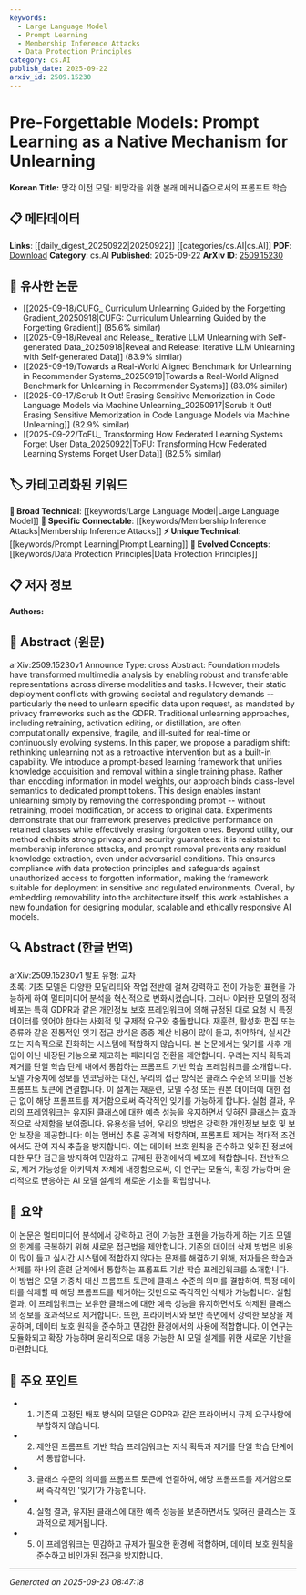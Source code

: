 ```yaml
---
keywords:
  - Large Language Model
  - Prompt Learning
  - Membership Inference Attacks
  - Data Protection Principles
category: cs.AI
publish_date: 2025-09-22
arxiv_id: 2509.15230
---
```


<!-- KEYWORD_LINKING_METADATA:
{
  "processed_timestamp": "2025-09-23T08:47:18.718288",
  "vocabulary_version": "1.0",
  "selected_keywords": [
    "Large Language Model",
    "Prompt Learning",
    "Membership Inference Attacks",
    "Data Protection Principles"
  ],
  "rejected_keywords": [],
  "similarity_scores": {
    "Large Language Model": 0.78,
    "Prompt Learning": 0.85,
    "Membership Inference Attacks": 0.82,
    "Data Protection Principles": 0.79
  },
  "extraction_method": "AI_prompt_based",
  "budget_applied": true,
  "candidates_json": {
    "candidates": [
      {
        "surface": "Foundation Models",
        "canonical": "Large Language Model",
        "aliases": [
          "Foundation Models",
          "Base Models"
        ],
        "category": "broad_technical",
        "rationale": "Foundation models are a subset of large language models, which are central to modern AI systems.",
        "novelty_score": 0.45,
        "connectivity_score": 0.88,
        "specificity_score": 0.65,
        "link_intent_score": 0.78
      },
      {
        "surface": "Prompt Learning",
        "canonical": "Prompt Learning",
        "aliases": [
          "Prompt-based Learning"
        ],
        "category": "unique_technical",
        "rationale": "This is a novel approach that integrates learning and unlearning, offering a new perspective in AI model design.",
        "novelty_score": 0.75,
        "connectivity_score": 0.7,
        "specificity_score": 0.8,
        "link_intent_score": 0.85
      },
      {
        "surface": "Membership Inference Attacks",
        "canonical": "Membership Inference Attacks",
        "aliases": [
          "MIA"
        ],
        "category": "specific_connectable",
        "rationale": "Understanding and preventing these attacks is crucial for ensuring privacy and security in AI systems.",
        "novelty_score": 0.6,
        "connectivity_score": 0.75,
        "specificity_score": 0.85,
        "link_intent_score": 0.82
      },
      {
        "surface": "Data Protection Principles",
        "canonical": "Data Protection Principles",
        "aliases": [
          "Privacy Frameworks"
        ],
        "category": "evolved_concepts",
        "rationale": "These principles are increasingly important in AI development, especially in regulated environments.",
        "novelty_score": 0.55,
        "connectivity_score": 0.68,
        "specificity_score": 0.72,
        "link_intent_score": 0.79
      }
    ],
    "ban_list_suggestions": [
      "method",
      "experiment",
      "performance"
    ]
  },
  "decisions": [
    {
      "candidate_surface": "Foundation Models",
      "resolved_canonical": "Large Language Model",
      "decision": "linked",
      "scores": {
        "novelty": 0.45,
        "connectivity": 0.88,
        "specificity": 0.65,
        "link_intent": 0.78
      }
    },
    {
      "candidate_surface": "Prompt Learning",
      "resolved_canonical": "Prompt Learning",
      "decision": "linked",
      "scores": {
        "novelty": 0.75,
        "connectivity": 0.7,
        "specificity": 0.8,
        "link_intent": 0.85
      }
    },
    {
      "candidate_surface": "Membership Inference Attacks",
      "resolved_canonical": "Membership Inference Attacks",
      "decision": "linked",
      "scores": {
        "novelty": 0.6,
        "connectivity": 0.75,
        "specificity": 0.85,
        "link_intent": 0.82
      }
    },
    {
      "candidate_surface": "Data Protection Principles",
      "resolved_canonical": "Data Protection Principles",
      "decision": "linked",
      "scores": {
        "novelty": 0.55,
        "connectivity": 0.68,
        "specificity": 0.72,
        "link_intent": 0.79
      }
    }
  ]
}
-->

# Pre-Forgettable Models: Prompt Learning as a Native Mechanism for Unlearning

**Korean Title:** 망각 이전 모델: 비망각을 위한 본래 메커니즘으로서의 프롬프트 학습

## 📋 메타데이터

**Links**: [[daily_digest_20250922|20250922]] [[categories/cs.AI|cs.AI]]
**PDF**: [Download](https://arxiv.org/pdf/2509.15230.pdf)
**Category**: cs.AI
**Published**: 2025-09-22
**ArXiv ID**: [2509.15230](https://arxiv.org/abs/2509.15230)

## 🔗 유사한 논문
- [[2025-09-18/CUFG_ Curriculum Unlearning Guided by the Forgetting Gradient_20250918|CUFG: Curriculum Unlearning Guided by the Forgetting Gradient]] (85.6% similar)
- [[2025-09-18/Reveal and Release_ Iterative LLM Unlearning with Self-generated Data_20250918|Reveal and Release: Iterative LLM Unlearning with Self-generated Data]] (83.9% similar)
- [[2025-09-19/Towards a Real-World Aligned Benchmark for Unlearning in Recommender Systems_20250919|Towards a Real-World Aligned Benchmark for Unlearning in Recommender Systems]] (83.0% similar)
- [[2025-09-17/Scrub It Out! Erasing Sensitive Memorization in Code Language Models via Machine Unlearning_20250917|Scrub It Out! Erasing Sensitive Memorization in Code Language Models via Machine Unlearning]] (82.9% similar)
- [[2025-09-22/ToFU_ Transforming How Federated Learning Systems Forget User Data_20250922|ToFU: Transforming How Federated Learning Systems Forget User Data]] (82.5% similar)

## 🏷️ 카테고리화된 키워드
**🧠 Broad Technical**: [[keywords/Large Language Model|Large Language Model]]
**🔗 Specific Connectable**: [[keywords/Membership Inference Attacks|Membership Inference Attacks]]
**⚡ Unique Technical**: [[keywords/Prompt Learning|Prompt Learning]]
**🚀 Evolved Concepts**: [[keywords/Data Protection Principles|Data Protection Principles]]

## 📋 저자 정보

**Authors:** 

## 📄 Abstract (원문)

arXiv:2509.15230v1 Announce Type: cross 
Abstract: Foundation models have transformed multimedia analysis by enabling robust and transferable representations across diverse modalities and tasks. However, their static deployment conflicts with growing societal and regulatory demands -- particularly the need to unlearn specific data upon request, as mandated by privacy frameworks such as the GDPR. Traditional unlearning approaches, including retraining, activation editing, or distillation, are often computationally expensive, fragile, and ill-suited for real-time or continuously evolving systems. In this paper, we propose a paradigm shift: rethinking unlearning not as a retroactive intervention but as a built-in capability. We introduce a prompt-based learning framework that unifies knowledge acquisition and removal within a single training phase. Rather than encoding information in model weights, our approach binds class-level semantics to dedicated prompt tokens. This design enables instant unlearning simply by removing the corresponding prompt -- without retraining, model modification, or access to original data. Experiments demonstrate that our framework preserves predictive performance on retained classes while effectively erasing forgotten ones. Beyond utility, our method exhibits strong privacy and security guarantees: it is resistant to membership inference attacks, and prompt removal prevents any residual knowledge extraction, even under adversarial conditions. This ensures compliance with data protection principles and safeguards against unauthorized access to forgotten information, making the framework suitable for deployment in sensitive and regulated environments. Overall, by embedding removability into the architecture itself, this work establishes a new foundation for designing modular, scalable and ethically responsive AI models.

## 🔍 Abstract (한글 번역)

arXiv:2509.15230v1 발표 유형: 교차  
초록: 기초 모델은 다양한 모달리티와 작업 전반에 걸쳐 강력하고 전이 가능한 표현을 가능하게 하여 멀티미디어 분석을 혁신적으로 변화시켰습니다. 그러나 이러한 모델의 정적 배포는 특히 GDPR과 같은 개인정보 보호 프레임워크에 의해 규정된 대로 요청 시 특정 데이터를 잊어야 한다는 사회적 및 규제적 요구와 충돌합니다. 재훈련, 활성화 편집 또는 증류와 같은 전통적인 잊기 접근 방식은 종종 계산 비용이 많이 들고, 취약하며, 실시간 또는 지속적으로 진화하는 시스템에 적합하지 않습니다. 본 논문에서는 잊기를 사후 개입이 아닌 내장된 기능으로 재고하는 패러다임 전환을 제안합니다. 우리는 지식 획득과 제거를 단일 학습 단계 내에서 통합하는 프롬프트 기반 학습 프레임워크를 소개합니다. 모델 가중치에 정보를 인코딩하는 대신, 우리의 접근 방식은 클래스 수준의 의미를 전용 프롬프트 토큰에 연결합니다. 이 설계는 재훈련, 모델 수정 또는 원본 데이터에 대한 접근 없이 해당 프롬프트를 제거함으로써 즉각적인 잊기를 가능하게 합니다. 실험 결과, 우리의 프레임워크는 유지된 클래스에 대한 예측 성능을 유지하면서 잊혀진 클래스는 효과적으로 삭제함을 보여줍니다. 유용성을 넘어, 우리의 방법은 강력한 개인정보 보호 및 보안 보장을 제공합니다: 이는 멤버십 추론 공격에 저항하며, 프롬프트 제거는 적대적 조건에서도 잔여 지식 추출을 방지합니다. 이는 데이터 보호 원칙을 준수하고 잊혀진 정보에 대한 무단 접근을 방지하여 민감하고 규제된 환경에서의 배포에 적합합니다. 전반적으로, 제거 가능성을 아키텍처 자체에 내장함으로써, 이 연구는 모듈식, 확장 가능하며 윤리적으로 반응하는 AI 모델 설계의 새로운 기초를 확립합니다.

## 📝 요약

이 논문은 멀티미디어 분석에서 강력하고 전이 가능한 표현을 가능하게 하는 기초 모델의 한계를 극복하기 위해 새로운 접근법을 제안합니다. 기존의 데이터 삭제 방법은 비용이 많이 들고 실시간 시스템에 적합하지 않다는 문제를 해결하기 위해, 저자들은 학습과 삭제를 하나의 훈련 단계에서 통합하는 프롬프트 기반 학습 프레임워크를 소개합니다. 이 방법은 모델 가중치 대신 프롬프트 토큰에 클래스 수준의 의미를 결합하여, 특정 데이터를 삭제할 때 해당 프롬프트를 제거하는 것만으로 즉각적인 삭제가 가능합니다. 실험 결과, 이 프레임워크는 보유한 클래스에 대한 예측 성능을 유지하면서도 삭제된 클래스의 정보를 효과적으로 제거합니다. 또한, 프라이버시와 보안 측면에서 강력한 보장을 제공하며, 데이터 보호 원칙을 준수하고 민감한 환경에서의 사용에 적합합니다. 이 연구는 모듈화되고 확장 가능하며 윤리적으로 대응 가능한 AI 모델 설계를 위한 새로운 기반을 마련합니다.

## 🎯 주요 포인트

- 1. 기존의 고정된 배포 방식의 모델은 GDPR과 같은 프라이버시 규제 요구사항에 부합하지 않습니다.
- 2. 제안된 프롬프트 기반 학습 프레임워크는 지식 획득과 제거를 단일 학습 단계에서 통합합니다.
- 3. 클래스 수준의 의미를 프롬프트 토큰에 연결하여, 해당 프롬프트를 제거함으로써 즉각적인 '잊기'가 가능합니다.
- 4. 실험 결과, 유지된 클래스에 대한 예측 성능을 보존하면서도 잊혀진 클래스는 효과적으로 제거됩니다.
- 5. 이 프레임워크는 민감하고 규제가 필요한 환경에 적합하며, 데이터 보호 원칙을 준수하고 비인가된 접근을 방지합니다.


---

*Generated on 2025-09-23 08:47:18*